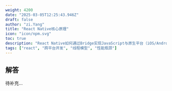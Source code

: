 ```yaml
---
weight: 4200
date: "2025-03-05T12:25:43.946Z"
draft: false
author: "zi.Yang"
title: "React Native核心原理"
icon: "icon/npm.svg"
toc: true
description: "React Native如何通过Bridge实现JavaScript与原生平台（iOS/Android）的通信？请描述JS线程与UI线程的分离机制及其对性能的影响（如异步通信延迟）？"
tags: ["react", "跨平台开发", "线程模型", "性能瓶颈"]
---
```


## 解答

待补充...
